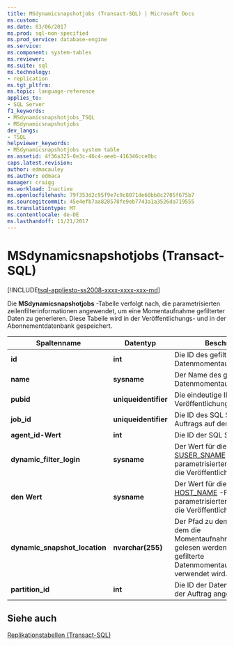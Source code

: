 ```yaml
---
title: MSdynamicsnapshotjobs (Transact-SQL) | Microsoft Docs
ms.custom: 
ms.date: 03/06/2017
ms.prod: sql-non-specified
ms.prod_service: database-engine
ms.service: 
ms.component: system-tables
ms.reviewer: 
ms.suite: sql
ms.technology:
- replication
ms.tgt_pltfrm: 
ms.topic: language-reference
applies_to:
- SQL Server
f1_keywords:
- MSdynamicsnapshotjobs_TSQL
- MSdynamicsnapshotjobs
dev_langs:
- TSQL
helpviewer_keywords:
- MSdynamicsnapshotjobs system table
ms.assetid: 4f36a325-0e3c-46c4-aeeb-416346cce0bc
caps.latest.revision: 
author: edmacauley
ms.author: edmaca
manager: craigg
ms.workload: Inactive
ms.openlocfilehash: 79f353d2c95f9e7c9c8071de60bb8c2705f675b7
ms.sourcegitcommit: 45e4efb7aa828578fe9eb7743a1a3526da719555
ms.translationtype: MT
ms.contentlocale: de-DE
ms.lasthandoff: 11/21/2017
---
```

# <a name="msdynamicsnapshotjobs-transact-sql"></a>MSdynamicsnapshotjobs (Transact-SQL)
[!INCLUDE[tsql-appliesto-ss2008-xxxx-xxxx-xxx-md](../../includes/tsql-appliesto-ss2008-xxxx-xxxx-xxx-md.md)]

  Die **MSdynamicsnapshotjobs** -Tabelle verfolgt nach, die parametrisierten zeilenfilterinformationen angewendet, um eine Momentaufnahme gefilterter Daten zu generieren. Diese Tabelle wird in der Veröffentlichungs- und in der Abonnementdatenbank gespeichert.  
  
|Spaltenname|Datentyp|Beschreibung|  
|-----------------|---------------|-----------------|  
|**id**|**int**|Die ID des gefilterten Datenmomentaufnahmeauftrags.|  
|**name**|**sysname**|Der Name des gefilterten Datenmomentaufnahmeauftrags.|  
|**pubid**|**uniqueidentifier**|Die eindeutige ID für diese Veröffentlichung.|  
|**job_id**|**uniqueidentifier**|Die ID des SQL Server-Agent-Auftrags auf dem Verteiler.|  
|**agent_id-Wert**|**int**|Die ID der SQL Server-Agent.|  
|**dynamic_filter_login**|**sysname**|Der Wert für die Bewertung der [SUSER_SNAME](../../t-sql/functions/suser-sname-transact-sql.md) -Funktion in parametrisierten Zeilenfiltern für die Veröffentlichung.|  
|**den Wert**|**sysname**|Der Wert für die Bewertung der [HOST_NAME](../../t-sql/functions/host-name-transact-sql.md) -Funktion in parametrisierten Zeilenfiltern für die Veröffentlichung.|  
|**dynamic_snapshot_location**|**nvarchar(255)**|Der Pfad zu dem Ordner, aus dem die Momentaufnahmedateien gelesen werden, wenn eine gefilterte Datenmomentaufnahme verwendet wird.|  
|**partition_id**|**int**|Die ID der Datenpartition, der der Auftrag angehört.|  
  
## <a name="see-also"></a>Siehe auch  
 [Replikationstabellen &#40;Transact-SQL&#41;](../../relational-databases/system-tables/replication-tables-transact-sql.md)  
  
  
